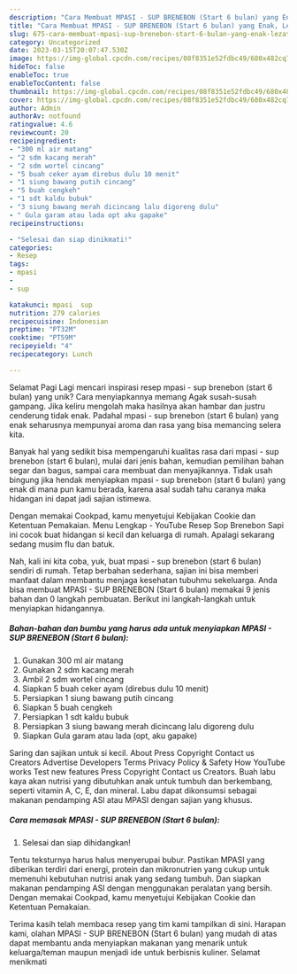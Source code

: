```yaml
---
description: "Cara Membuat MPASI - SUP BRENEBON (Start 6 bulan) yang Enak, Lezat"
title: "Cara Membuat MPASI - SUP BRENEBON (Start 6 bulan) yang Enak, Lezat"
slug: 675-cara-membuat-mpasi-sup-brenebon-start-6-bulan-yang-enak-lezat
category: Uncategorized
date: 2023-03-15T20:07:47.530Z
image: https://img-global.cpcdn.com/recipes/08f8351e52fdbc49/680x482cq70/mpasi-sup-brenebon-start-6-bulan-foto-resep-utama.jpg
hideToc: false
enableToc: true
enableTocContent: false
thumbnail: https://img-global.cpcdn.com/recipes/08f8351e52fdbc49/680x482cq70/mpasi-sup-brenebon-start-6-bulan-foto-resep-utama.jpg
cover: https://img-global.cpcdn.com/recipes/08f8351e52fdbc49/680x482cq70/mpasi-sup-brenebon-start-6-bulan-foto-resep-utama.jpg
author: Admin
authorAv: notfound
ratingvalue: 4.6
reviewcount: 20
recipeingredient:
- "300 ml air matang"
- "2 sdm kacang merah"
- "2 sdm wortel cincang"
- "5 buah ceker ayam direbus dulu 10 menit"
- "1 siung bawang putih cincang"
- "5 buah cengkeh"
- "1 sdt kaldu bubuk"
- "3 siung bawang merah dicincang lalu digoreng dulu"
- " Gula garam atau lada opt aku gapake"
recipeinstructions:

- "Selesai dan siap dinikmati!"
categories:
- Resep
tags:
- mpasi
- 
- sup

katakunci: mpasi  sup 
nutrition: 279 calories
recipecuisine: Indonesian
preptime: "PT32M"
cooktime: "PT59M"
recipeyield: "4"
recipecategory: Lunch

---
```



Selamat Pagi Lagi mencari inspirasi resep mpasi - sup brenebon (start 6 bulan) yang unik? Cara menyiapkannya memang Agak susah-susah gampang. Jika keliru mengolah maka hasilnya akan hambar dan justru cenderung tidak enak. Padahal mpasi - sup brenebon (start 6 bulan) yang enak seharusnya mempunyai aroma dan rasa yang bisa memancing selera kita.


Banyak hal yang sedikit bisa mempengaruhi kualitas rasa dari mpasi - sup brenebon (start 6 bulan), mulai dari jenis bahan, kemudian pemilihan bahan segar dan bagus, sampai cara membuat dan menyajikannya. Tidak usah bingung jika hendak menyiapkan mpasi - sup brenebon (start 6 bulan) yang enak di mana pun kamu berada, karena asal sudah tahu caranya maka hidangan ini dapat jadi sajian istimewa.

Dengan memakai Cookpad, kamu menyetujui Kebijakan Cookie dan Ketentuan Pemakaian. Menu Lengkap - YouTube Resep Sop Brenebon Sapi ini cocok buat hidangan si kecil dan keluarga di rumah. Apalagi sekarang sedang musim flu dan batuk.


Nah, kali ini kita coba, yuk, buat mpasi - sup brenebon (start 6 bulan) sendiri di rumah. Tetap berbahan sederhana, sajian ini bisa memberi manfaat dalam membantu menjaga kesehatan tubuhmu sekeluarga. Anda bisa membuat MPASI - SUP BRENEBON (Start 6 bulan) memakai 9 jenis bahan dan 0 langkah pembuatan. Berikut ini langkah-langkah untuk menyiapkan hidangannya.

<!--inarticleads1-->

##### Bahan-bahan dan bumbu yang harus ada untuk menyiapkan MPASI - SUP BRENEBON (Start 6 bulan):

1. Gunakan 300 ml air matang
1. Gunakan 2 sdm kacang merah
1. Ambil 2 sdm wortel cincang
1. Siapkan 5 buah ceker ayam (direbus dulu 10 menit)
1. Persiapkan 1 siung bawang putih cincang
1. Siapkan 5 buah cengkeh
1. Persiapkan 1 sdt kaldu bubuk
1. Persiapkan 3 siung bawang merah dicincang lalu digoreng dulu
1. Siapkan  Gula garam atau lada (opt, aku gapake)


Saring dan sajikan untuk si kecil. About Press Copyright Contact us Creators Advertise Developers Terms Privacy Policy &amp; Safety How YouTube works Test new features Press Copyright Contact us Creators. Buah labu kaya akan nutrisi yang dibutuhkan anak untuk tumbuh dan berkembang, seperti vitamin A, C, E, dan mineral. Labu dapat dikonsumsi sebagai makanan pendamping ASI atau MPASI dengan sajian yang khusus. 

<!--inarticleads2-->

##### Cara memasak MPASI - SUP BRENEBON (Start 6 bulan):


1. Selesai dan siap dihidangkan!

Tentu teksturnya harus halus menyerupai bubur. Pastikan MPASI yang diberikan terdiri dari energi, protein dan mikronutrien yang cukup untuk memenuhi kebutuhan nutrisi anak yang sedang tumbuh. Dan siapkan makanan pendamping ASI dengan menggunakan peralatan yang bersih. Dengan memakai Cookpad, kamu menyetujui Kebijakan Cookie dan Ketentuan Pemakaian. 

Terima kasih telah membaca resep yang tim kami tampilkan di sini. Harapan kami, olahan MPASI - SUP BRENEBON (Start 6 bulan) yang mudah di atas dapat membantu anda menyiapkan makanan yang menarik untuk keluarga/teman maupun menjadi ide untuk berbisnis kuliner. Selamat menikmati
